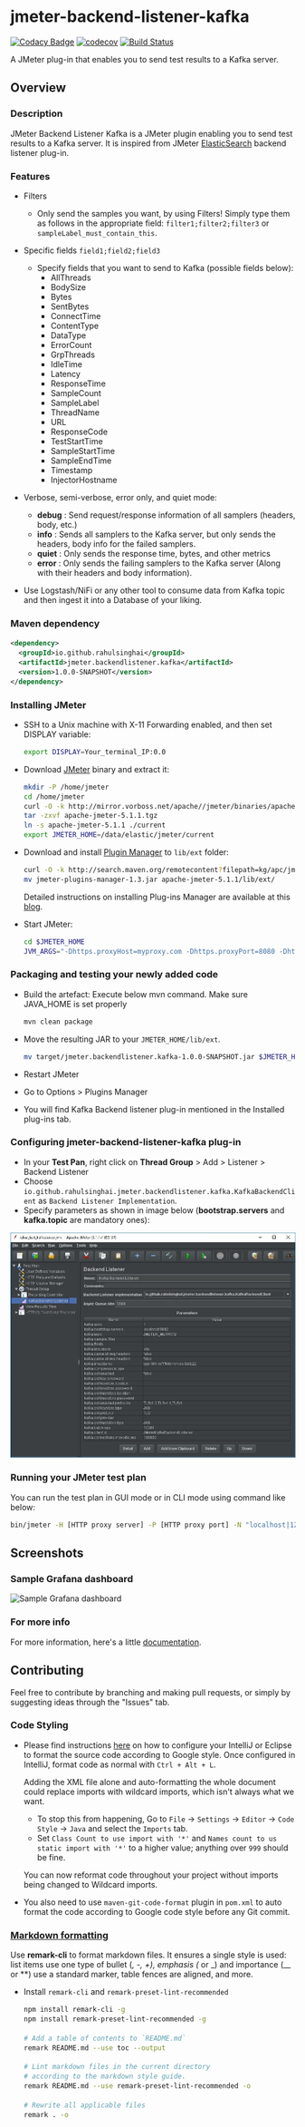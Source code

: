 # jmeter-backend-listener-kafka

[![Codacy Badge](https://api.codacy.com/project/badge/Grade/2574897d4d0646b4a2f2a34c0b86fc35)](https://app.codacy.com/app/rahulsinghai/jmeter-backend-listener-kafka?utm_source=github.com&utm_medium=referral&utm_content=rahulsinghai/jmeter-backend-listener-kafka&utm_campaign=Badge_Grade_Dashboard)
[![codecov](https://codecov.io/gh/rahulsinghai/jmeter-backend-listener-kafka/branch/master/graph/badge.svg)](https://codecov.io/gh/rahulsinghai/jmeter-backend-listener-kafka)
[![Build Status](https://travis-ci.org/rahulsinghai/jmeter-backend-listener-kafka.svg?branch=master)](https://travis-ci.org/rahulsinghai/jmeter-backend-listener-kafka)

A JMeter plug-in that enables you to send test results to a Kafka server.

## Overview

### Description

JMeter Backend Listener Kafka is a JMeter plugin enabling you to send test results to a Kafka server.
It is inspired from JMeter [ElasticSearch](https://github.com/delirius325/jmeter-elasticsearch-backend-listener) backend listener plug-in.

### Features

-   Filters
    -   Only send the samples you want, by using Filters! Simply type them as follows in the appropriate field: `filter1;filter2;filter3` or `sampleLabel_must_contain_this`.

-   Specific fields `field1;field2;field3`
    -   Specify fields that you want to send to Kafka (possible fields below):
        -   AllThreads
        -   BodySize
        -   Bytes
        -   SentBytes
        -   ConnectTime
        -   ContentType
        -   DataType
        -   ErrorCount
        -   GrpThreads
        -   IdleTime
        -   Latency
        -   ResponseTime
        -   SampleCount
        -   SampleLabel
        -   ThreadName
        -   URL
        -   ResponseCode
        -   TestStartTime
        -   SampleStartTime
        -   SampleEndTime
        -   Timestamp
        -   InjectorHostname

-   Verbose, semi-verbose, error only, and quiet mode:
    -   **debug** : Send request/response information of all samplers (headers, body, etc.)
    -   **info** : Sends all samplers to the Kafka server, but only sends the headers, body info for the failed samplers.
    -   **quiet** : Only sends the response time, bytes, and other metrics
    -   **error** : Only sends the failing samplers to the Kafka server (Along with their headers and body information).

-   Use Logstash/NiFi or any other tool to consume data from Kafka topic and then ingest it into a Database of your liking.

### Maven dependency

```xml
<dependency>
  <groupId>io.github.rahulsinghai</groupId>
  <artifactId>jmeter.backendlistener.kafka</artifactId>
  <version>1.0.0-SNAPSHOT</version>
</dependency>
```

### Installing JMeter

-   SSH to a Unix machine with X-11 Forwarding enabled, and then set DISPLAY variable:

    ```bash
    export DISPLAY=Your_terminal_IP:0.0
    ```

-   Download [JMeter](https://jmeter.apache.org/download_jmeter.cgi) binary and extract it:

    ```bash
    mkdir -P /home/jmeter
    cd /home/jmeter
    curl -O -k http://mirror.vorboss.net/apache//jmeter/binaries/apache-jmeter-5.1.1.tgz
    tar -zxvf apache-jmeter-5.1.1.tgz
    ln -s apache-jmeter-5.1.1 ./current
    export JMETER_HOME=/data/elastic/jmeter/current
    ```

-   Download and install [Plugin Manager](https://jmeter-plugins.org/wiki/PluginsManager/) to `lib/ext` folder:

    ```bash
    curl -O -k http://search.maven.org/remotecontent?filepath=kg/apc/jmeter-plugins-manager/1.3/jmeter-plugins-manager-1.3.jar
    mv jmeter-plugins-manager-1.3.jar apache-jmeter-5.1.1/lib/ext/
    ```

    Detailed instructions on installing Plug-ins Manager are available at this [blog](https://octoperf.com/blog/2018/04/04/jmeter-plugins-install/).

-   Start JMeter:

    ```bash
    cd $JMETER_HOME
    JVM_ARGS="-Dhttps.proxyHost=myproxy.com -Dhttps.proxyPort=8080 -Dhttp.proxyUser=user -Dhttp.proxyPass=***" ./bin/jmeter.sh
    ```

### Packaging and testing your newly added code

-   Build the artefact: Execute below mvn command. Make sure JAVA_HOME is set properly

    ```bash
    mvn clean package
    ```

-   Move the resulting JAR to your `JMETER_HOME/lib/ext`.

    ```bash
    mv target/jmeter.backendlistener.kafka-1.0.0-SNAPSHOT.jar $JMETER_HOME/lib/ext/
    ```

-   Restart JMeter

-   Go to Options > Plugins Manager

-   You will find Kafka Backend listener plug-in mentioned in the Installed plug-ins tab.

### Configuring jmeter-backend-listener-kafka plug-in

-   In your **Test Pan**, right click on **Thread Group** > Add > Listener > Backend Listener
-   Choose `io.github.rahulsinghai.jmeter.backendlistener.kafka.KafkaBackendClient` as `Backend Listener Implementation`.
-   Specify parameters as shown in image below (**bootstrap.servers** and **kafka.topic** are mandatory ones): 

![Screenshot of configuration](docs/configuration.JPG "Screenshot of configuration")

### Running your JMeter test plan

You can run the test plan in GUI mode or in CLI mode using command like below:

```bash
bin/jmeter -H [HTTP proxy server] -P [HTTP proxy port] -N "localhost|127.0.0.1|*.singhaiuklimited.com" -n -t test_kafkaserver.jmx -l test_kafkaserver_result.jtl
```

## Screenshots

### Sample Grafana dashboard

![Sample Grafana dashboard](https://image.ibb.co/jW6LNx/Screen_Shot_2018_03_21_at_10_21_18_AM.png "Sample Grafana Dashboard")

### For more info

For more information, here's a little [documentation](https://github.com/rahulsinghai/jmeter-backend-listener-kafka/wiki).

## Contributing

Feel free to contribute by branching and making pull requests, or simply by suggesting ideas through the "Issues" tab.

### Code Styling

-   Please find instructions [here](https://github.com/HPI-Information-Systems/Metanome/wiki/Installing-the-google-styleguide-settings-in-intellij-and-eclipse) on how to configure your IntelliJ or Eclipse to format the source code according to Google style.
    Once configured in IntelliJ, format code as normal with `Ctrl + Alt + L`.

    Adding the XML file alone and auto-formatting the whole document could replace imports with wildcard imports, which isn't always what we want.

    -   To stop this from happening, Go to `File` → `Settings` → `Editor` → `Code Style` → `Java` and select the `Imports` tab.
    -   Set `Class Count to use import with '*'` and `Names count to us static import with '*'` to a higher value; anything over `999` should be fine.

    You can now reformat code throughout your project without imports being changed to Wildcard imports.

-   You also need to use `maven-git-code-format` plugin in `pom.xml` to auto format the code according to Google code style before any Git commit.

### [Markdown formatting](https://github.com/remarkjs/remark/tree/master/packages/remark-cli)

Use **remark-cli** to format markdown files.
It ensures a single style is used: list items use one type of bullet (_, -, +), emphasis (_ or \_) and importance (\_\_ or \*\*) use a standard marker, table fences are aligned, and more.

-   Install `remark-cli` and `remark-preset-lint-recommended`

    ```bash
    npm install remark-cli -g
    npm install remark-preset-lint-recommended -g

    # Add a table of contents to `README.md`
    remark README.md --use toc --output

    # Lint markdown files in the current directory
    # according to the markdown style guide.
    remark README.md --use remark-preset-lint-recommended -o

    # Rewrite all applicable files
    remark . -o
    ```
